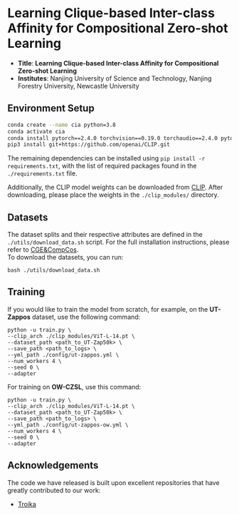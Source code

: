 # Learning Clique-based Inter-class Affinity for Compositional Zero-shot Learning
* **Title**: **Learning Clique-based Inter-class Affinity for Compositional Zero-shot Learning**
* **Institutes**: Nanjing University of Science and Technology, Nanjing Forestry University, Newcastle University

## Environment Setup
```bash
conda create --name cia python=3.8
conda activate cia
conda install pytorch==2.4.0 torchvision==0.19.0 torchaudio==2.4.0 pytorch-cuda=12.1 -c pytorch -c nvidia
pip3 install git+https://github.com/openai/CLIP.git
```

The remaining dependencies can be installed using `pip install -r requirements.txt`, with the list of required packages found in the `./requirements.txt` file.

Additionally, the CLIP model weights can be downloaded from [CLIP](https://openaipublic.azureedge.net/clip/models/b8cca3fd41ae0c99ba7e8951adf17d267cdb84cd88be6f7c2e0eca1737a03836/ViT-L-14.pt). After downloading, please place the weights in the `./clip_modules/` directory.

## Datasets
The dataset splits and their respective attributes are defined in the `./utils/download_data.sh` script. For the full installation instructions, please refer to [CGE&CompCos](https://github.com/ExplainableML/czsl).  
To download the datasets, you can run:
```shell
bash ./utils/download_data.sh
```

## Training
If you would like to train the model from scratch, for example, on the **UT-Zappos** dataset, use the following command:
```shell
python -u train.py \
--clip_arch ./clip_modules/ViT-L-14.pt \
--dataset_path <path_to_UT-Zap50k> \
--save_path <path_to_logs> \
--yml_path ./config/ut-zappos.yml \
--num_workers 4 \
--seed 0 \
--adapter
```

For training on **OW-CZSL**, use this command:
```shell
python -u train.py \
--clip_arch ./clip_modules/ViT-L-14.pt \
--dataset_path <path_to_UT-Zap50k> \
--save_path <path_to_logs> \
--yml_path ./config/ut-zappos-ow.yml \
--num_workers 4 \
--seed 0 \
--adapter
```

## Acknowledgements
The code we have released is built upon excellent repositories that have greatly contributed to our work:
* [Troika](https://github.com/bighuang624/Troika?tab=readme-ov-file)
